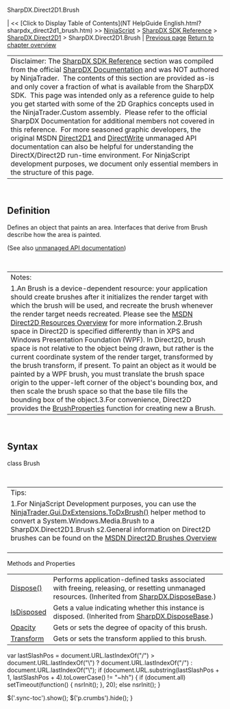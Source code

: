 ﻿










 


SharpDX.Direct2D1.Brush







| &lt;&lt; [Click to Display Table of Contents](NT HelpGuide English.html?sharpdx_direct2d1_brush.htm) &gt;&gt;
 [NinjaScript](ninjascript.htm) &gt; [SharpDX SDK Reference](sharpdx_sdk_reference.htm) &gt; [SharpDX.Direct2D1](sharpdx_direct2d1.htm) &gt;
SharpDX.Direct2D1.Brush | [Previous page](sharpdx_direct2d1_arcsize.htm)
[Return to chapter overview](sharpdx_direct2d1.htm)












|  |
| --- |
| Disclaimer: The [SharpDX SDK Reference](sharpdx_sdk_reference.htm) section was compiled from the official [SharpDX Documentation](http://sharpdx.org/) and was NOT authored by NinjaTrader.  The contents of this section are provided as-is and only cover a fraction of what is available from the SharpDX SDK.  This page was intended only as a reference guide to help you get started with some of the 2D Graphics concepts used in the NinjaTrader.Custom assembly.  Please refer to the official SharpDX Documentation for additional members not covered in this reference.  For more seasoned graphic developers, the original MSDN [Direct2D1](https://msdn.microsoft.com/en-us/library/windows/desktop/dd370990.aspx) and [DirectWrite](https://msdn.microsoft.com/en-us/library/windows/desktop/dd368038.aspx) unmanaged API documentation can also be helpful for understanding the DirectX/Direct2D run-time environment. For NinjaScript development purposes, we document only essential members in the structure of this page. |



 



Definition
----------


Defines an object that paints an area. Interfaces that derive from Brush describe how the area is painted. 


(See also [unmanaged API documentation](http://msdn.microsoft.com/en-us/library/dd371173.aspx))


 




|  |
| --- |
| Notes:
1.An Brush is a device-dependent resource: your application should create brushes after it initializes the render target with which the brush will be used, and recreate the brush whenever the render target needs recreated. Please see the [MSDN Direct2D Resources Overview](https://msdn.microsoft.com/en-us/library/dd756757(v=vs.85).aspx) for more information.2.Brush space in Direct2D is specified differently than in XPS and Windows Presentation Foundation (WPF). In Direct2D, brush space is not relative to the object being drawn, but rather is the current coordinate system of the render target, transformed by the brush transform, if present. To paint an object as it would be painted by a WPF brush, you must translate the brush space origin to the upper-left corner of the object's bounding box, and then scale the brush space so that the base tile fills the bounding box of the object.3.For convenience, Direct2D provides the [BrushProperties](sharpdx_direct2d1_brushproperties.htm) function for creating new a Brush. |



 


Syntax
------


class Brush


 




|  |
| --- |
| Tips:  
1.For NinjaScript Development purposes, you can use the [NinjaTrader.Gui.DxExtensions.ToDxBrush()](dxextensions_todxbrush.htm) helper method to convert a System.Windows.Media.Brush to a SharpDX.Direct2D1.Brush s2.General information on Direct2D brushes can be found on the [MSDN Direct2D Brushes Overview](https://msdn.microsoft.com/en-us/library/dd756651(v=vs.85).aspx)   |





Methods and Properties




|  |  |
| --- | --- |
| [Dispose()](sharpdx_disposebase_dispose.htm) | Performs application-defined tasks associated with freeing, releasing, or resetting unmanaged resources. (Inherited from [SharpDX.DisposeBase](sharpdx_disposebase.htm).) |
| [IsDisposed](sharpdx_disposebase_isdisposed.htm) | Gets a value indicating whether this instance is disposed. (Inherited from [SharpDX.DisposeBase](sharpdx_disposebase.htm).) |
| [Opacity](sharpdx_direct2d1_brush_opacity.htm) | Gets or sets the degree of opacity of this brush. |
| [Transform](sharpdx_direct2d1_brush_transform.htm) | Gets or sets the transform applied to this brush.  |






 
 var lastSlashPos = document.URL.lastIndexOf("/") &gt; document.URL.lastIndexOf("\\") ? document.URL.lastIndexOf("/") : document.URL.lastIndexOf("\\");
 if (document.URL.substring(lastSlashPos + 1, lastSlashPos + 4).toLowerCase() != "~hh") {
 if (document.all) setTimeout(function() {
 nsrInit();
 }, 20);
 else nsrInit();
 }
 
 
 $('.sync-toc').show();
 $('p.crumbs').hide();
 }
 
 
 



